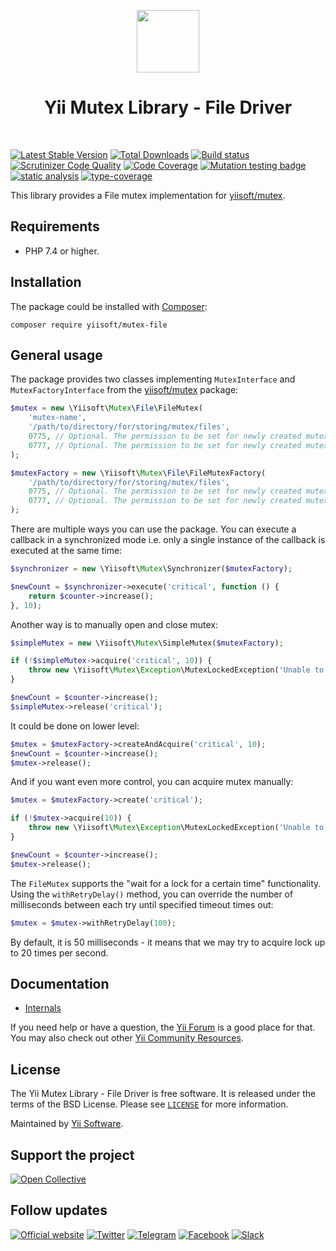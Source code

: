 <p align="center">
    <a href="https://github.com/yiisoft" target="_blank">
        <img src="https://yiisoft.github.io/docs/images/yii_logo.svg" height="100px">
    </a>
    <h1 align="center">Yii Mutex Library - File Driver</h1>
    <br>
</p>

[![Latest Stable Version](https://poser.pugx.org/yiisoft/mutex-file/v/stable.png)](https://packagist.org/packages/yiisoft/mutex-file)
[![Total Downloads](https://poser.pugx.org/yiisoft/mutex-file/downloads.png)](https://packagist.org/packages/yiisoft/mutex-file)
[![Build status](https://github.com/yiisoft/mutex-file/workflows/build/badge.svg)](https://github.com/yiisoft/mutex-file/actions?query=workflow%3Abuild)
[![Scrutinizer Code Quality](https://scrutinizer-ci.com/g/yiisoft/mutex-file/badges/quality-score.png?b=master)](https://scrutinizer-ci.com/g/yiisoft/mutex-file/?branch=master)
[![Code Coverage](https://scrutinizer-ci.com/g/yiisoft/mutex-file/badges/coverage.png?b=master)](https://scrutinizer-ci.com/g/yiisoft/mutex-file/?branch=master)
[![Mutation testing badge](https://img.shields.io/endpoint?style=flat&url=https%3A%2F%2Fbadge-api.stryker-mutator.io%2Fgithub.com%2Fyiisoft%2Fmutex-file%2Fmaster)](https://dashboard.stryker-mutator.io/reports/github.com/yiisoft/mutex-file/master)
[![static analysis](https://github.com/yiisoft/mutex-file/workflows/static%20analysis/badge.svg)](https://github.com/yiisoft/mutex-file/actions?query=workflow%3A%22static+analysis%22)
[![type-coverage](https://shepherd.dev/github/yiisoft/mutex-file/coverage.svg)](https://shepherd.dev/github/yiisoft/mutex-file)

This library provides a File mutex implementation for [yiisoft/mutex](https://github.com/yiisoft/mutex).

## Requirements

- PHP 7.4 or higher.

## Installation

The package could be installed with [Composer](https://getcomposer.org):

```shell
composer require yiisoft/mutex-file
```

## General usage

The package provides two classes implementing `MutexInterface` and `MutexFactoryInterface`
from the [yiisoft/mutex](https://github.com/yiisoft/mutex) package:

```php
$mutex = new \Yiisoft\Mutex\File\FileMutex(
    'mutex-name',
    '/path/to/directory/for/storing/mutex/files',
    0775, // Optional. The permission to be set for newly created mutex directory. Default is `0775`.
    0777, // Optional. The permission to be set for newly created mutex files. Default is `null`.
);

$mutexFactory = new \Yiisoft\Mutex\File\FileMutexFactory(
    '/path/to/directory/for/storing/mutex/files',
    0775, // Optional. The permission to be set for newly created mutex directory. Default is `0775`.
    0777, // Optional. The permission to be set for newly created mutex files. Default is `null`.
);
```

There are multiple ways you can use the package. You can execute a callback in a synchronized mode i.e. only a
single instance of the callback is executed at the same time:

```php
$synchronizer = new \Yiisoft\Mutex\Synchronizer($mutexFactory);

$newCount = $synchronizer->execute('critical', function () {
    return $counter->increase();
}, 10);
```

Another way is to manually open and close mutex:

```php
$simpleMutex = new \Yiisoft\Mutex\SimpleMutex($mutexFactory);

if (!$simpleMutex->acquire('critical', 10)) {
    throw new \Yiisoft\Mutex\Exception\MutexLockedException('Unable to acquire the "critical" mutex.');
}

$newCount = $counter->increase();
$simpleMutex->release('critical');
```

It could be done on lower level:

```php
$mutex = $mutexFactory->createAndAcquire('critical', 10);
$newCount = $counter->increase();
$mutex->release();
```

And if you want even more control, you can acquire mutex manually:

```php
$mutex = $mutexFactory->create('critical');

if (!$mutex->acquire(10)) {
    throw new \Yiisoft\Mutex\Exception\MutexLockedException('Unable to acquire the "critical" mutex.');
}

$newCount = $counter->increase();
$mutex->release();
```

The `FileMutex` supports the "wait for a lock for a certain time" functionality. Using the `withRetryDelay()`
method, you can override the number of milliseconds between each try until specified timeout times out:

```php
$mutex = $mutex->withRetryDelay(100);
```

By default, it is 50 milliseconds - it means that we may try to acquire lock up to 20 times per second.

## Documentation

- [Internals](docs/internals.md)

If you need help or have a question, the [Yii Forum](https://forum.yiiframework.com/c/yii-3-0/63) is a good place for that.
You may also check out other [Yii Community Resources](https://www.yiiframework.com/community).

## License

The Yii Mutex Library - File Driver is free software. It is released under the terms of the BSD License.
Please see [`LICENSE`](./LICENSE.md) for more information.

Maintained by [Yii Software](https://www.yiiframework.com/).

## Support the project

[![Open Collective](https://img.shields.io/badge/Open%20Collective-sponsor-7eadf1?logo=open%20collective&logoColor=7eadf1&labelColor=555555)](https://opencollective.com/yiisoft)

## Follow updates

[![Official website](https://img.shields.io/badge/Powered_by-Yii_Framework-green.svg?style=flat)](https://www.yiiframework.com/)
[![Twitter](https://img.shields.io/badge/twitter-follow-1DA1F2?logo=twitter&logoColor=1DA1F2&labelColor=555555?style=flat)](https://twitter.com/yiiframework)
[![Telegram](https://img.shields.io/badge/telegram-join-1DA1F2?style=flat&logo=telegram)](https://t.me/yii3en)
[![Facebook](https://img.shields.io/badge/facebook-join-1DA1F2?style=flat&logo=facebook&logoColor=ffffff)](https://www.facebook.com/groups/yiitalk)
[![Slack](https://img.shields.io/badge/slack-join-1DA1F2?style=flat&logo=slack)](https://yiiframework.com/go/slack)

